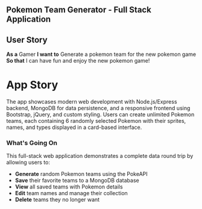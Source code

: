 ## Pokemon Team Generator - Full Stack Application

## User Story
**As a** Gamer 
**I want to** Generate a pokemon team for the new pokemon game 
**So that** I can have fun and enjoy the new pokemon game!

# App Story
The app showcases modern web development with Node.js/Express backend, MongoDB for data persistence, and a responsive frontend using Bootstrap, jQuery, and custom styling. Users can create unlimited Pokemon teams, each containing 6 randomly selected Pokemon with their sprites, names, and types displayed in a card-based interface.

### What's Going On
This full-stack web application demonstrates a complete data round trip by allowing users to:

- **Generate** random Pokemon teams using the PokeAPI
- **Save** their favorite teams to a MongoDB database
- **View** all saved teams with Pokemon details
- **Edit** team names and manage their collection
- **Delete** teams they no longer want



